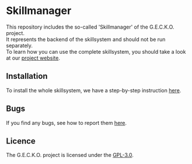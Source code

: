 # Skillmanager

This repository includes the so-called 'Skillmanager' of the G.E.C.K.O. project.  
It represents the backend of the skillsystem and should not be run separately.  
To learn how you can use the complete skillsystem, you should take a look at our [project website](https://gecko-voice-assistant.github.io/gecko/).

## Installation
To install the whole skillsystem, we have a step-by-step instruction [here](https://gecko-voice-assistant.github.io/gecko/docs/installation/).

## Bugs
If you find any bugs, see how to report them [here](https://gecko-voice-assistant.github.io/gecko/docs/contributing/how-to/#how-to-file-an-issue).

## Licence
The G.E.C.K.O. project is licensed under the [GPL-3.0](./LICENSE.md). 

